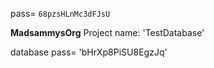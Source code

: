 pass=  `68pzsHLnMc3dFJsU`




**MadsammysOrg**
Project name: 'TestDatabase'

database pass= 'bHrXp8PiSU8EgzJq'






